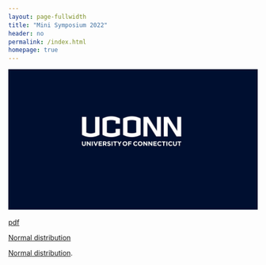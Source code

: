 ```yaml
---
layout: page-fullwidth
title: "Mini Symposium 2022"
header: no
permalink: /index.html
homepage: true
---
```


![asdfsf](docs/UCONN.jpg)

[pdf](docs/ggplot2-cheatsheet.pdf)

<a href="https://en.wikipedia.org/wiki/Normal_distribution">Normal distribution</a>

[Normal distribution](https://en.wikipedia.org/wiki/Normal_distribution).